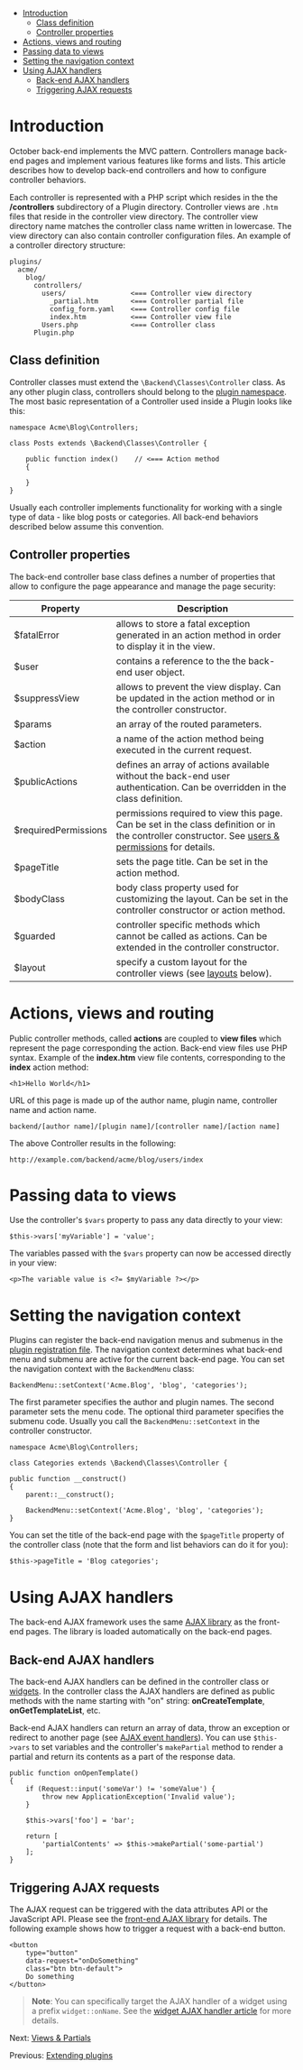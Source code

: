 *   [Introduction](#introduction)
    *   [Class definition](#class-definition)
    *   [Controller properties](#controller-properties)
*   [Actions, views and routing](#actions-views-routing)
*   [Passing data to views](#passing-data-to-views)
*   [Setting the navigation context](#navigation-context)
*   [Using AJAX handlers](#ajax)
    *   [Back-end AJAX handlers](#ajax-handlers)
    *   [Triggering AJAX requests](#triggering-ajax-requests)

<a name="introduction"></a>

# Introduction

October back-end implements the MVC pattern. Controllers manage back-end pages and implement various features like forms and lists. This article describes how to develop back-end controllers and how to configure controller behaviors.

Each controller is represented with a PHP script which resides in the the **/controllers** subdirectory of a Plugin directory. Controller views are `.htm` files that reside in the controller view directory. The controller view directory name matches the controller class name written in lowercase. The view directory can also contain controller configuration files. An example of a controller directory structure:

    plugins/
      acme/
        blog/
          controllers/
            users/                <=== Controller view directory
              _partial.htm        <=== Controller partial file
              config_form.yaml    <=== Controller config file
              index.htm           <=== Controller view file
            Users.php             <=== Controller class
          Plugin.php

<a name="class-definition"></a>

## Class definition

Controller classes must extend the `\Backend\Classes\Controller` class. As any other plugin class, controllers should belong to the [plugin namespace](../plugins/registration.md#namespaces). The most basic representation of a Controller used inside a Plugin looks like this:

    namespace Acme\Blog\Controllers;

    class Posts extends \Backend\Classes\Controller {

        public function index()    // <=== Action method
        {

        }
    }

Usually each controller implements functionality for working with a single type of data - like blog posts or categories. All back-end behaviors described below assume this convention.

<a name="controller-properties"></a>

## Controller properties

The back-end controller base class defines a number of properties that allow to configure the page appearance and manage the page security:

Property  | Description
----------|------------
$fatalError  | allows to store a fatal exception generated in an action method in order to display it in the view.
$user  | contains a reference to the the back-end user object.
$suppressView  | allows to prevent the view display. Can be updated in the action method or in the controller constructor.
$params  | an array of the routed parameters.
$action  | a name of the action method being executed in the current request.
$publicActions  | defines an array of actions available without the back-end user authentication. Can be overridden in the class definition.
$requiredPermissions  | permissions required to view this page. Can be set in the class definition or in the controller constructor. See [users & permissions](users.md) for details.
$pageTitle  | sets the page title. Can be set in the action method.
$bodyClass  | body class property used for customizing the layout. Can be set in the controller constructor or action method.
$guarded  | controller specific methods which cannot be called as actions. Can be extended in the controller constructor.
$layout  | specify a custom layout for the controller views (see [layouts](../backend/controllers-ajax.md#layouts) below).

<a name="actions-views-routing"></a>

# Actions, views and routing

Public controller methods, called **actions** are coupled to **view files** which represent the page corresponding the action. Back-end view files use PHP syntax. Example of the **index.htm** view file contents, corresponding to the **index** action method:

    <h1>Hello World</h1>

URL of this page is made up of the author name, plugin name, controller name and action name.

    backend/[author name]/[plugin name]/[controller name]/[action name]

The above Controller results in the following:

    http://example.com/backend/acme/blog/users/index

<a name="passing-data-to-views"></a>

# Passing data to views

Use the controller's `$vars` property to pass any data directly to your view:

    $this->vars['myVariable'] = 'value';

The variables passed with the `$vars` property can now be accessed directly in your view:

    <p>The variable value is <?= $myVariable ?></p>

<a name="navigation-context"></a>

# Setting the navigation context

Plugins can register the back-end navigation menus and submenus in the [plugin registration file](../plugins/registration.md#navigation-menus). The navigation context determines what back-end menu and submenu are active for the current back-end page. You can set the navigation context with the `BackendMenu` class:

    BackendMenu::setContext('Acme.Blog', 'blog', 'categories');

The first parameter specifies the author and plugin names. The second parameter sets the menu code. The optional third parameter specifies the submenu code. Usually you call the `BackendMenu::setContext` in the controller constructor.

    namespace Acme\Blog\Controllers;

    class Categories extends \Backend\Classes\Controller {

    public function __construct()
    {
        parent::__construct();

        BackendMenu::setContext('Acme.Blog', 'blog', 'categories');
    }

You can set the title of the back-end page with the `$pageTitle` property of the controller class (note that the form and list behaviors can do it for you):

    $this->pageTitle = 'Blog categories';

<a name="ajax"></a>

# Using AJAX handlers

The back-end AJAX framework uses the same [AJAX library](../ajax/introduction.md) as the front-end pages. The library is loaded automatically on the back-end pages.

<a name="ajax-handlers"></a>

## Back-end AJAX handlers

The back-end AJAX handlers can be defined in the controller class or [widgets](widgets.md). In the controller class the AJAX handlers are defined as public methods with the name starting with "on" string: **onCreateTemplate**, **onGetTemplateList**, etc.

Back-end AJAX handlers can return an array of data, throw an exception or redirect to another page (see [AJAX event handlers](../ajax/handlers.md)). You can use `$this->vars` to set variables and the controller's `makePartial` method to render a partial and return its contents as a part of the response data.

    public function onOpenTemplate()
    {
        if (Request::input('someVar') != 'someValue') {
            throw new ApplicationException('Invalid value');
        }

        $this->vars['foo'] = 'bar';

        return [
            'partialContents' => $this->makePartial('some-partial')
        ];
    }

<a name="triggering-ajax-requests"></a>

## Triggering AJAX requests

The AJAX request can be triggered with the data attributes API or the JavaScript API. Please see the [front-end AJAX library](../ajax/introduction.md) for details. The following example shows how to trigger a request with a back-end button.

    <button
        type="button"
        data-request="onDoSomething"
        class="btn btn-default">
        Do something
    </button>

> **Note**: You can specifically target the AJAX handler of a widget using a prefix `widget::onName`. See the [widget AJAX handler article](widgets.md#generic-ajax-handlers) for more details.

Next: [Views & Partials](views-partials.md)

Previous: [Extending plugins](../plugins/extending.md)
